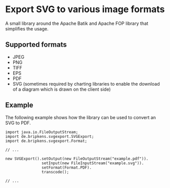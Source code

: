 # Export SVG to various image formats

A small library around the Apache Batik and Apache FOP library that
simplifies the usage.

## Supported formats
* JPEG
* PNG
* TIFF
* EPS
* PDF
* SVG (sometimes required by charting libraries to enable the download of
a diagram which is drawn on the client side)

## Example
The following example shows how the library can be used to convert an SVG to
PDF.

    import java.io.FileOutputStream;
    import de.bripkens.svgexport.SVGExport;
    import de.bripkens.svgexport.Format;
    
    // ...
    
    new SVGExport().setOutput(new FileOutputStream("example.pdf")).
                    setInput(new FileInputStream("example.svg")).
                    setFormat(Format.PDF).
                    transcode();
    
    // ...


